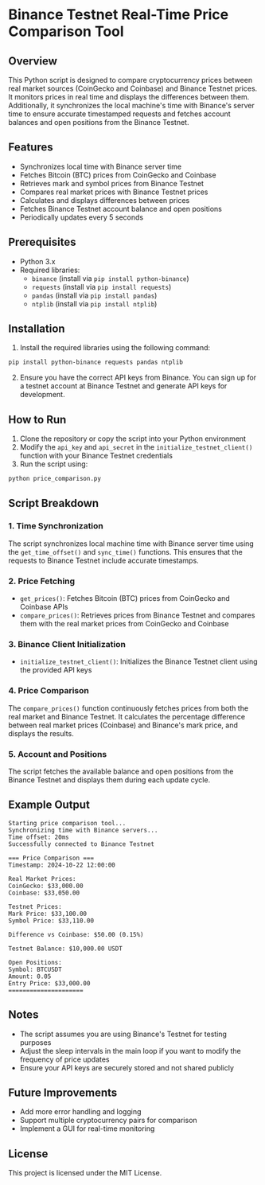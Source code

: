 # Binance Testnet Real-Time Price Comparison Tool

## Overview
This Python script is designed to compare cryptocurrency prices between real market sources (CoinGecko and Coinbase) and Binance Testnet prices. It monitors prices in real time and displays the differences between them. Additionally, it synchronizes the local machine's time with Binance's server time to ensure accurate timestamped requests and fetches account balances and open positions from the Binance Testnet.

## Features
- Synchronizes local time with Binance server time
- Fetches Bitcoin (BTC) prices from CoinGecko and Coinbase
- Retrieves mark and symbol prices from Binance Testnet
- Compares real market prices with Binance Testnet prices
- Calculates and displays differences between prices
- Fetches Binance Testnet account balance and open positions
- Periodically updates every 5 seconds

## Prerequisites
- Python 3.x
- Required libraries:
  - `binance` (install via `pip install python-binance`)
  - `requests` (install via `pip install requests`)
  - `pandas` (install via `pip install pandas`)
  - `ntplib` (install via `pip install ntplib`)

## Installation
1. Install the required libraries using the following command:
```bash
pip install python-binance requests pandas ntplib
```

2. Ensure you have the correct API keys from Binance. You can sign up for a testnet account at Binance Testnet and generate API keys for development.

## How to Run
1. Clone the repository or copy the script into your Python environment
2. Modify the `api_key` and `api_secret` in the `initialize_testnet_client()` function with your Binance Testnet credentials
3. Run the script using:
```bash
python price_comparison.py
```

## Script Breakdown

### 1. Time Synchronization
The script synchronizes local machine time with Binance server time using the `get_time_offset()` and `sync_time()` functions. This ensures that the requests to Binance Testnet include accurate timestamps.

### 2. Price Fetching
- `get_prices()`: Fetches Bitcoin (BTC) prices from CoinGecko and Coinbase APIs
- `compare_prices()`: Retrieves prices from Binance Testnet and compares them with the real market prices from CoinGecko and Coinbase

### 3. Binance Client Initialization
- `initialize_testnet_client()`: Initializes the Binance Testnet client using the provided API keys

### 4. Price Comparison
The `compare_prices()` function continuously fetches prices from both the real market and Binance Testnet. It calculates the percentage difference between real market prices (Coinbase) and Binance's mark price, and displays the results.

### 5. Account and Positions
The script fetches the available balance and open positions from the Binance Testnet and displays them during each update cycle.

## Example Output
```
Starting price comparison tool...
Synchronizing time with Binance servers...
Time offset: 20ms
Successfully connected to Binance Testnet

=== Price Comparison ===
Timestamp: 2024-10-22 12:00:00

Real Market Prices:
CoinGecko: $33,000.00
Coinbase: $33,050.00

Testnet Prices:
Mark Price: $33,100.00
Symbol Price: $33,110.00

Difference vs Coinbase: $50.00 (0.15%)

Testnet Balance: $10,000.00 USDT

Open Positions:
Symbol: BTCUSDT
Amount: 0.05
Entry Price: $33,000.00
=====================
```

## Notes
- The script assumes you are using Binance's Testnet for testing purposes
- Adjust the sleep intervals in the main loop if you want to modify the frequency of price updates
- Ensure your API keys are securely stored and not shared publicly

## Future Improvements
- Add more error handling and logging
- Support multiple cryptocurrency pairs for comparison
- Implement a GUI for real-time monitoring

## License
This project is licensed under the MIT License.